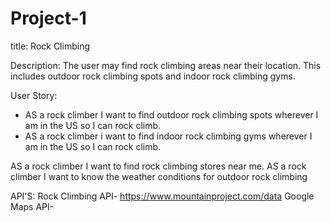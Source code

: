 # Project-1

title: Rock Climbing 

Description: The user may find rock climbing areas near their location. 
This includes outdoor rock climbing spots and indoor rock climbing gyms.

User Story: 
* AS a rock climber I want to find outdoor rock climbing spots wherever 
I am in the US so I can rock climb.
* AS a rock climber i want to find indoor rock climbing gyms wherever 
I am in the US so I can rock climb.

AS a rock climber I want to find rock climbing stores near me.
AS a rock climber I want to know the weather conditions for outdoor rock climbing 

API'S: 
Rock Climbing API- https://www.mountainproject.com/data
Google Maps API- 
